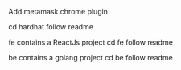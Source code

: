 Add metamask chrome plugin

cd hardhat 
follow readme 

fe contains a ReactJs project
cd fe
follow readme


be contains a golang project
cd be 
follow readme 


